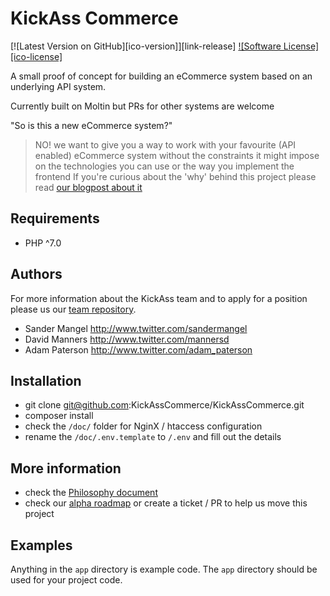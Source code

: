 # KickAss Commerce

[![Latest Version on GitHub][ico-version]][link-release]
[![Software License][ico-license]](LICENSE.md)

A small proof of concept for building an eCommerce system based on an underlying API system.

Currently built on Moltin but PRs for other systems are welcome

"So is this a new eCommerce system?"
> NO! we want to give you a way to work with your favourite (API enabled) eCommerce system without 
> the constraints it might impose on the technologies you can use or the way you implement the frontend
If you're curious about the 'why' behind this project please read [our blogpost about it](https://medium.com/@sandermangel/you-wont-believe-what-happened-when-these-e-commerce-devs-got-frustrated-30e67fef94e4#.lcj1r9dxo)

## Requirements
- PHP ^7.0

## Authors

For more information about the KickAss team and to apply for a position please us our [team repository](https://github.com/KickAssCommerce/team-kickass).

- Sander Mangel <http://www.twitter.com/sandermangel>
- David Manners <http://www.twitter.com/mannersd>
- Adam Paterson <http://www.twitter.com/adam_paterson>

## Installation
- git clone git@github.com:KickAssCommerce/KickAssCommerce.git
- composer install
- check the `/doc/` folder for NginX / htaccess configuration
- rename the `/doc/.env.template` to `/.env` and fill out the details

## More information
- check the [Philosophy document](https://github.com/KickAssCommerce/KickAssCommerce/blob/develop/doc/philosophy.md)
- check our [alpha roadmap](https://github.com/KickAssCommerce/KickAssCommerce/projects/1) or 
create a ticket / PR to help us move this project

## Examples
Anything in the `app` directory is example code. The `app` directory should be used for your project code.
